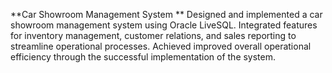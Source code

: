 **Car Showroom Management System **
Designed and implemented a car showroom management system using Oracle LiveSQL.
Integrated features for inventory management, customer relations, and sales reporting to streamline operational processes.
Achieved improved overall operational efficiency through the successful implementation of the system.
